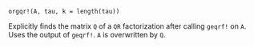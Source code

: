 ```
orgqr!(A, tau, k = length(tau))
```

Explicitly finds the matrix `Q` of a `QR` factorization after calling `geqrf!` on `A`. Uses the output of `geqrf!`. `A` is overwritten by `Q`.
